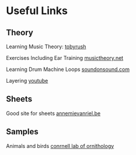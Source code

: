 # Useful Links

## Theory
Learning Music Theory:
[tobyrush](http://tobyrush.com/theorypages/)

Exercises Including Ear Training
[musictheory.net](http://www.musictheory.net/exercises)

Learning Drum Machine Loops
[soundonsound.com](https://www.soundonsound.com/sos/feb98/articles/rythm.html)

Layering
[youtube](https://www.youtube.com/watch?v=WORBu_Yqsjk&list=PLnYFZbm0f2qsVhwdnDfKi2aLad12ec4cF)

## Sheets
Good site for sheets
[annemievanriel.be](http://www.annemievanriel.be/site/Sheets.html)

## Samples
Animals and birds
[conrnell lab of ornithology](http://macaulaylibrary.org/)
